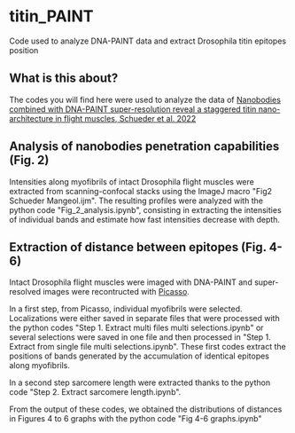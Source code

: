 # titin_PAINT
Code used to analyze DNA-PAINT data and extract Drosophila titin epitopes position

## What is this about?

The codes you will find here were used to analyze the data of [Nanobodies combined with DNA-PAINT super-resolution reveal a staggered titin nano-architecture in flight muscles, Schueder et al. 2022](https://www.biorxiv.org/content/10.1101/2022.04.14.488306v1)

## Analysis of nanobodies penetration capabilities (Fig. 2)

Intensities along myofibrils of intact Drosophila flight muscles were extracted from scanning-confocal stacks using the ImageJ macro "Fig2 Schueder Mangeol.ijm". The resulting profiles were analyzed with the python code "Fig_2_analysis.ipynb", consisting in extracting the intensities of individual bands and estimate how fast intensities decrease with depth.

## Extraction of distance between epitopes (Fig. 4-6)

Intact Drosophila flight muscles were imaged with DNA-PAINT and super-resolved images were recontructed with [Picasso](https://github.com/jungmannlab/picasso).

In a first step, from Picasso, individual myofibrils were selected. Localizations were either saved in separate files that were processed with the python codes "Step 1. Extract multi files multi selections.ipynb" or several selections were saved in one file and then processed in "Step 1. Extract from single file multi selections.ipynb".
These first codes extract the positions of bands generated by the accumulation of identical epitopes along myofibrils.

In a second step sarcomere length were extracted thanks to the python code "Step 2. Extract sarcomere length.ipynb".

From the output of these codes, we obtained the distributions of distances in Figures 4 to 6 graphs with the python code "Fig 4-6 graphs.ipynb"
